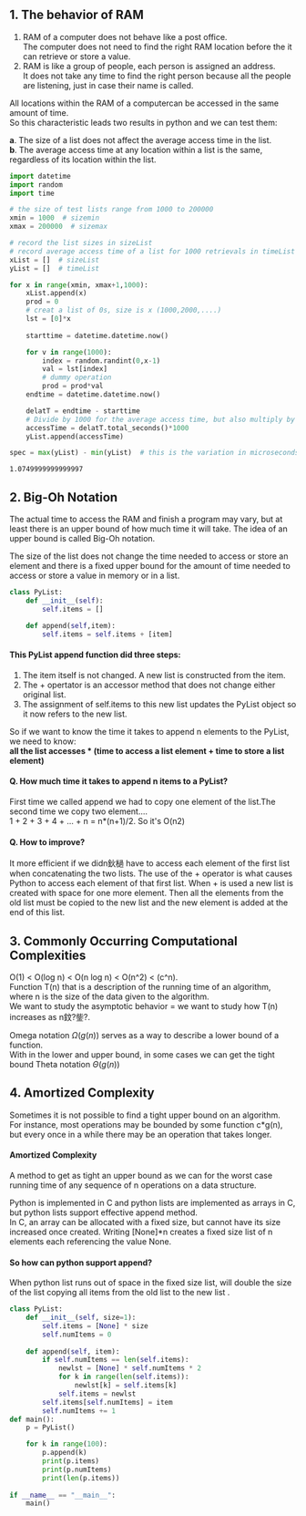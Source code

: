 
## 1. The behavior of RAM
1. RAM of a computer does not behave like a post office.  
The computer does not need to find the right RAM location before the it can retrieve or store a value.  
2. RAM is like a group of people, each person is assigned an address.  
It does not take any time to find the right person because all the people are listening, just in case their name is called.  

All locations within the RAM of a computercan be accessed in the same amount of time.  
So this characteristic leads two results in python and we can test them:  

__a__. The size of a list does not affect the average access time in the list.  
__b__. The average access time at any location within a list is the same, regardless of its location within the list.


```python
import datetime
import random
import time

# the size of test lists range from 1000 to 200000
xmin = 1000  # sizemin
xmax = 200000  # sizemax

# record the list sizes in sizeList
# record average access time of a list for 1000 retrievals in timeList
xList = []  # sizeList
yList = []  # timeList

for x in range(xmin, xmax+1,1000):
    xList.append(x)
    prod = 0
    # creat a list of 0s, size is x (1000,2000,....)
    lst = [0]*x
    
    starttime = datetime.datetime.now()

    for v in range(1000):
        index = random.randint(0,x-1)
        val = lst[index]
        # dummy operation
        prod = prod*val
    endtime = datetime.datetime.now()

    delatT = endtime - starttime
    # Divide by 1000 for the average access time, but also multiply by 1000000 for microseconds
    accessTime = delatT.total_seconds()*1000
    yList.append(accessTime)

spec = max(yList) - min(yList)  # this is the variation in microseconds
```




    1.0749999999999997



## 2. Big-Oh Notation
The actual time to access the RAM and finish a program may vary, but at least there is an upper bound of how
much time it will take. The idea of an upper bound is called Big-Oh notation.

The size of the list does not change the time needed
to access or store an element and there is a fixed upper bound for the amount of time
needed to access or store a value in memory or in a list.


```python
class PyList:
    def __init__(self):
        self.items = []

    def append(self,item):
        self.items = self.items + [item]
```

#### This PyList append function did three steps:
1. The item itself is not changed. A new list is constructed from the item.
2. The + opertator is an accessor method that does not change either original list.
3. The assignment of self.items to this new list updates the PyList object so it now refers to the new list.

So if we want to know the time it takes to append n elements to the PyList, we need to know:  
<strong>all the list accesses * (time to access a list element + time to store a list element)</strong>
    
#### Q. How much time it takes to append n items to a PyList?
First time we called append we had to copy one element of the list.The second time we copy two element....  
1 + 2 + 3 + 4 + ... + n = n*(n+1)/2. So it's O(n2)  
#### Q. How to improve?
It more efficient if we didn鈥檛 have to access each element of the first list when
concatenating the two lists. The use of the + operator is what causes Python to
access each element of that first list. When + is used a new list is created with space
for one more element. Then all the elements from the old list must be copied to the
new list and the new element is added at the end of this list.

## 3. Commonly Occurring Computational Complexities
O(1) < O(log n) < O(n log n) < O(n^2) < (c^n).  
Function T(n) that is a description of the running time of an algorithm, where n is the size of the data given to the algorithm.  
We want to study the asymptotic behavior = we want to study how T(n) increases as n鈫?鈭?.  

Omega notation $\Omega(g(n))$ serves as a way to describe a lower bound of a function.  
With in the lower and upper bound, in some cases we can get the tight bound Theta notation $\Theta (g(n))$   

## 4. Amortized Complexity
Sometimes it is not possible to find a tight upper bound on an algorithm.  
For instance, most operations may be bounded by some function c*g(n), but every once in a while there may be an operation that takes longer.  
#### Amortized Complexity
A method to get as tight an upper bound as we can for the worst case running time of any sequence of n operations on a data structure.  

Python is implemented in C and python lists are implemented as arrays in C, but python lists support effective append method.  
In C, an array can be allocated with a fixed size, but cannot have its size increased once created. Writing [None]*n creates a fixed size list of n elements each referencing the value None.
#### So how can python support append?
When python list runs out of space in the fixed size list, will double the size of the list copying all items from the old list to the new list .


```python
class PyList:
    def __init__(self, size=1):
        self.items = [None] * size
        self.numItems = 0
        
    def append(self, item):
        if self.numItems == len(self.items):
            newlst = [None] * self.numItems * 2
            for k in range(len(self.items)):
                newlst[k] = self.items[k]
            self.items = newlst
        self.items[self.numItems] = item
        self.numItems += 1
def main():
    p = PyList()

    for k in range(100):
        p.append(k)
        print(p.items)
        print(p.numItems)
        print(len(p.items))
        
if __name__ == "__main__":
    main()
```
